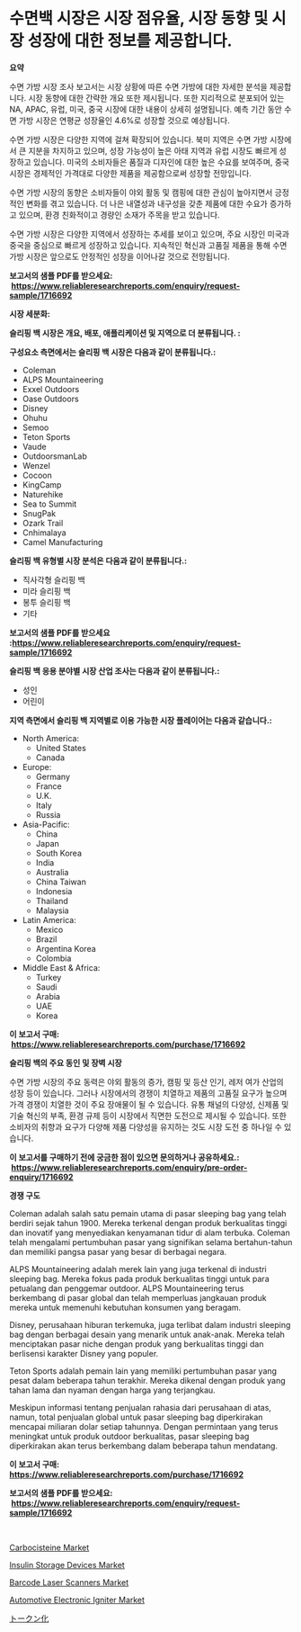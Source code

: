 <p><h1>수면백 시장은 시장 점유율, 시장 동향 및 시장 성장에 대한 정보를 제공합니다.</h1></p><p><strong>요약</strong></p>
<p><p>수면 가방 시장 조사 보고서는 시장 상황에 따른 수면 가방에 대한 자세한 분석을 제공합니다. 시장 동향에 대한 간략한 개요 또한 제시됩니다. 또한 지리적으로 분포되어 있는 NA, APAC, 유럽, 미국, 중국 시장에 대한 내용이 상세히 설명됩니다. 예측 기간 동안 수면 가방 시장은 연평균 성장율인 4.6%로 성장할 것으로 예상됩니다.</p><p>수면 가방 시장은 다양한 지역에 걸쳐 확장되어 있습니다. 북미 지역은 수면 가방 시장에서 큰 지분을 차지하고 있으며, 성장 가능성이 높은 아태 지역과 유럽 시장도 빠르게 성장하고 있습니다. 미국의 소비자들은 품질과 디자인에 대한 높은 수요를 보여주며, 중국 시장은 경제적인 가격대로 다양한 제품을 제공함으로써 성장할 전망입니다.</p><p>수면 가방 시장의 동향은 소비자들이 야외 활동 및 캠핑에 대한 관심이 높아지면서 긍정적인 변화를 겪고 있습니다. 더 나은 내열성과 내구성을 갖춘 제품에 대한 수요가 증가하고 있으며, 환경 친화적이고 경량인 소재가 주목을 받고 있습니다.</p><p>수면 가방 시장은 다양한 지역에서 성장하는 추세를 보이고 있으며, 주요 시장인 미국과 중국을 중심으로 빠르게 성장하고 있습니다. 지속적인 혁신과 고품질 제품을 통해 수면 가방 시장은 앞으로도 안정적인 성장을 이어나갈 것으로 전망됩니다.</p></p>
<p><strong>보고서의 샘플 PDF를 받으세요: &nbsp;<a href="https://www.reliableresearchreports.com/enquiry/request-sample/1716692">https://www.reliableresearchreports.com/enquiry/request-sample/1716692</a></strong></p>
<p><strong>시장 세분화:</strong></p>
<p><strong> 슬리핑 백 시장은 개요, 배포, 애플리케이션 및 지역으로 더 분류됩니다. :</strong></p>
<p><strong>구성요소 측면에서는 슬리핑 백 시장은 다음과 같이 분류됩니다.:</strong></p>
<p><ul><li>Coleman</li><li>ALPS Mountaineering</li><li>Exxel Outdoors</li><li>Oase Outdoors</li><li>Disney</li><li>Ohuhu</li><li>Semoo</li><li>Teton Sports</li><li>Vaude</li><li>OutdoorsmanLab</li><li>Wenzel</li><li>Cocoon</li><li>KingCamp</li><li>Naturehike</li><li>Sea to Summit</li><li>SnugPak</li><li>Ozark Trail</li><li>Cnhimalaya</li><li>Camel Manufacturing</li></ul></p>
<p><strong> 슬리핑 백 유형별 시장 분석은 다음과 같이 분류됩니다.:</strong></p>
<p><ul><li>직사각형 슬리핑 백</li><li>미라 슬리핑 백</li><li>봉투 슬리핑 백</li><li>기타</li></ul></p>
<p><strong>보고서의 샘플 PDF를 받으세요 :<a href="https://www.reliableresearchreports.com/enquiry/request-sample/1716692">https://www.reliableresearchreports.com/enquiry/request-sample/1716692</a></strong></p>
<p><strong> 슬리핑 백 응용 분야별 시장 산업 조사는 다음과 같이 분류됩니다.:</strong></p>
<p><ul><li>성인</li><li>어린이</li></ul></p>
<p><strong>지역 측면에서 슬리핑 백 지역별로 이용 가능한 시장 플레이어는 다음과 같습니다.:</strong></p>
<p><ul>
    <li>
        North America:
        <ul>
            <li>United States</li>
            <li>Canada</li>
        </ul>
    </li>
    <li>
        Europe:
        <ul>
            <li>Germany</li>
            <li>France</li>
            <li>U.K.</li>
            <li>Italy</li>
            <li>Russia</li>
        </ul>
    </li>
    <li>
        Asia-Pacific:
        <ul>
            <li>China</li>
            <li>Japan</li>
            <li>South Korea</li>
            <li>India</li>
            <li>Australia</li>
            <li>China Taiwan</li>
            <li>Indonesia</li>
            <li>Thailand</li>
            <li>Malaysia</li>
        </ul>
    </li>
    <li>
        Latin America:
        <ul>
            <li>Mexico</li>
            <li>Brazil</li>
            <li>Argentina Korea</li>
            <li>Colombia</li>
        </ul>
    </li>
    <li>
        Middle East & Africa:
        <ul>
            <li>Turkey</li>
            <li>Saudi</li>
            <li>Arabia</li>
            <li>UAE</li>
            <li>Korea</li>
        </ul>
    </li>
    </ul></p>
<p><strong>이 보고서 구매: &nbsp;<a href="https://www.reliableresearchreports.com/purchase/1716692">https://www.reliableresearchreports.com/purchase/1716692</a></strong></p>
<p><strong>슬리핑 백의 주요 동인 및 장벽 시장</strong></p>
<p><p>수면 가방 시장의 주요 동력은 야외 활동의 증가, 캠핑 및 등산 인기, 레저 여가 산업의 성장 등이 있습니다. 그러나 시장에서의 경쟁이 치열하고 제품의 고품질 요구가 높으며 가격 경쟁이 치열한 것이 주요 장애물이 될 수 있습니다. 유통 채널의 다양성, 신제품 및 기술 혁신의 부족, 환경 규제 등이 시장에서 직면한 도전으로 제시될 수 있습니다. 또한 소비자의 취향과 요구가 다양해 제품 다양성을 유지하는 것도 시장 도전 중 하나일 수 있습니다.</p></p>
<p><strong>이 보고서를 구매하기 전에 궁금한 점이 있으면 문의하거나 공유하세요.: &nbsp;<a href="https://www.reliableresearchreports.com/enquiry/pre-order-enquiry/1716692">https://www.reliableresearchreports.com/enquiry/pre-order-enquiry/1716692</a></strong></p>
<p><strong>경쟁 구도</strong></p>
<p><p>Coleman adalah salah satu pemain utama di pasar sleeping bag yang telah berdiri sejak tahun 1900. Mereka terkenal dengan produk berkualitas tinggi dan inovatif yang menyediakan kenyamanan tidur di alam terbuka. Coleman telah mengalami pertumbuhan pasar yang signifikan selama bertahun-tahun dan memiliki pangsa pasar yang besar di berbagai negara.</p><p>ALPS Mountaineering adalah merek lain yang juga terkenal di industri sleeping bag. Mereka fokus pada produk berkualitas tinggi untuk para petualang dan penggemar outdoor. ALPS Mountaineering terus berkembang di pasar global dan telah memperluas jangkauan produk mereka untuk memenuhi kebutuhan konsumen yang beragam.</p><p>Disney, perusahaan hiburan terkemuka, juga terlibat dalam industri sleeping bag dengan berbagai desain yang menarik untuk anak-anak. Mereka telah menciptakan pasar niche dengan produk yang berkualitas tinggi dan berlisensi karakter Disney yang populer.</p><p>Teton Sports adalah pemain lain yang memiliki pertumbuhan pasar yang pesat dalam beberapa tahun terakhir. Mereka dikenal dengan produk yang tahan lama dan nyaman dengan harga yang terjangkau.</p><p>Meskipun informasi tentang penjualan rahasia dari perusahaan di atas, namun, total penjualan global untuk pasar sleeping bag diperkirakan mencapai miliaran dolar setiap tahunnya. Dengan permintaan yang terus meningkat untuk produk outdoor berkualitas, pasar sleeping bag diperkirakan akan terus berkembang dalam beberapa tahun mendatang.</p></p>
<p><strong>이 보고서 구매: &nbsp; <a href="https://www.reliableresearchreports.com/purchase/1716692">https://www.reliableresearchreports.com/purchase/1716692</a></strong></p>
<p><strong>보고서의 샘플 PDF를 받으세요: &nbsp;<a href="https://www.reliableresearchreports.com/enquiry/request-sample/1716692">https://www.reliableresearchreports.com/enquiry/request-sample/1716692</a></strong><strong></strong></p>
<p>&nbsp;</p>
<p><p><a href="https://view.publitas.com/reportprime-1/carbocisteine-market-size-reflecting-a-forecast-till-2031-market-by-type-by-application-and-by-geography/">Carbocisteine Market</a></p><p><a href="https://github.com/WillieWoodard/Market-Research-Report-List-3/blob/main/insulin-storage-devices-market.md">Insulin Storage Devices Market</a></p><p><a href="https://metal-farmhouse-e95.notion.site/Barcode-Laser-Scanners-Market-Offer-Valuable-Insights-into-Market-Size-Market-Share-Market-Trends--8c1a758788d241ea884818e245c7a21c">Barcode Laser Scanners Market</a></p><p><a href="https://issuu.com/reportprime-2/docs/automotive-electronic-igniter-market-size-2030.ppt">Automotive Electronic Igniter Market</a></p><p><a href="https://github.com/oafhukehf4709715/Market-Research-Report-List-1/blob/main/5690133185677.md">トークン化</a></p></p>